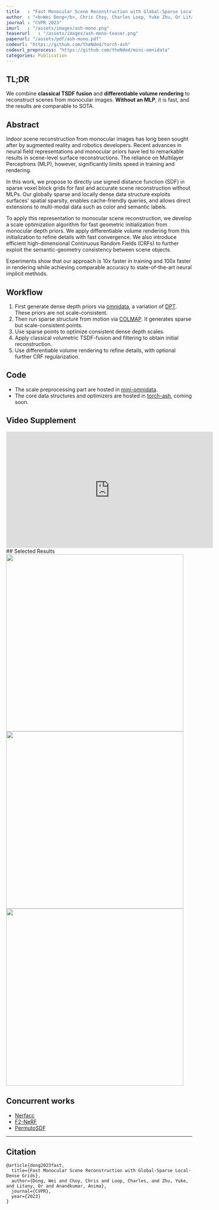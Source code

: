 ```yaml
---
title   : "Fast Monocular Scene Reconstruction with Global-Sparse Local-Dense Grids"
author  : "<b>Wei Dong</b>, Chris Choy, Charles Loop, Yuke Zhu, Or Litany, Anima Anandkumar"
journal : "CVPR 2023"
imurl   : "/assets/images/ash-mono.png"
teaserurl   : "/assets/images/ash-mono-teaser.png"
paperurl: "/assets/pdf/ash-mono.pdf"
codeurl: "https://github.com/theNded/torch-ash"
codeurl_preprocess: "https://github.com/theNded/mini-omnidata"
categories: Publication
---
```


## TL;DR
We combine **classical TSDF fusion** and **differentiable volume rendering** to reconstruct scenes from monocular images. **Without an MLP**, it is fast, and the results are comparable to SOTA.

## Abstract
Indoor scene reconstruction from monocular images has long been sought after by augmented reality and robotics developers. Recent advances in neural field representations and monocular priors have led to remarkable results in scene-level surface reconstructions. The reliance on Multilayer Perceptrons (MLP), however, significantly limits speed in training and rendering.

In this work, we propose to directly use signed distance function (SDF) in sparse voxel block grids for fast and accurate scene reconstruction without MLPs. 
Our globally sparse and locally dense data structure exploits surfaces' spatial sparsity, enables cache-friendly queries, and allows direct extensions to multi-modal data such as color and semantic labels.

To apply this representation to monocular scene reconstruction, we develop a scale optimization algorithm for fast geometric initialization from monocular depth priors. We apply differentiable volume rendering from this initialization to refine details with fast convergence. 
We also introduce efficient high-dimensional Continuous Random Fields (CRFs) to further exploit the semantic-geometry consistency between scene objects.

Experiments show that our approach is 10x faster in training and 100x faster in rendering while achieving comparable accuracy to state-of-the-art neural implicit methods.

## Workflow
1. First generate dense depth priors via [omnidata](https://github.com/theNded/mini-omnidata), a variation of [DPT](https://github.com/isl-org/DPT). These priors are not scale-consistent.
2. Then run sparse structure from motion via [COLMAP](https://colmap.github.io/index.html). It generates sparse but scale-consistent points.
3. Use sparse points to optimize consistent dense depth scales.
4. Apply classical volumetric TSDF-fusion and filtering to obtain initial reconstruction.
5. Use differentiable volume rendering to refine details, with optional further CRF regularization.

## Code
- The scale preprocessing part are hosted in [mini-omnidata](https://github.com/theNded/mini-omnidata).
- The core data structures and optimizers are hosted in [torch-ash](https://github.com/theNded/torch-ash), coming soon.

## Video Supplement
<iframe width="560" height="315" src="https://www.youtube.com/embed/87guWiDZkSI" title="YouTube video player" frameborder="0" allow="accelerometer; autoplay; clipboard-write; encrypted-media; gyroscope; picture-in-picture; web-share" allowfullscreen></iframe>
## Selected Results
<div float="left">
  <img src="/assets/images/ash-mono/copyroom.gif" width="480" />
  <img src="/assets/images/ash-mono/lounge.gif" width="480" />
  <img src="/assets/images/ash-mono/0050.gif" width="480"/>
</div>


## Concurrent works
- [Nerfacc](https://www.nerfacc.com/en/latest/)
- [F2-NeRF](https://totoro97.github.io/projects/f2-nerf/)
- [PermutoSDF](https://radualexandru.github.io/permuto_sdf/)

---
## Citation
```
@article{dong2023fast,
  title={Fast Monocular Scene Reconstruction with Global-Sparse Local-Dense Grids},
  author={Dong, Wei and Choy, Chris and Loop, Charles, and Zhu, Yuke, and Litany, Or and Anandkumar, Anima},
  journal={CVPR},
  year={2023}
}
```